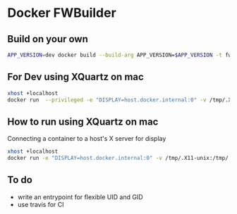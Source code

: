 # Docker FWBuilder

## Build on your own

```bash
APP_VERSION=dev docker build --build-arg APP_VERSION=$APP_VERSION -t fwbuilder .
```

## For Dev using XQuartz on mac

```bash
xhost +localhost 
docker run  --privileged -e "DISPLAY=host.docker.internal:0" -v /tmp/.X11-unix:/tmp/.X11-unix  --rm -ti --net host ubuntu:focal
```

## How to run using XQuartz on mac

Connecting a container to a host's X server for display

```bash
xhost +localhost  
docker run -e "DISPLAY=host.docker.internal:0" -v /tmp/.X11-unix:/tmp/.X11-unix --rm -ti --net host fwbuilder:latest
```

## To do

  - write an entrypoint for flexible UID and GID
  - use travis for CI